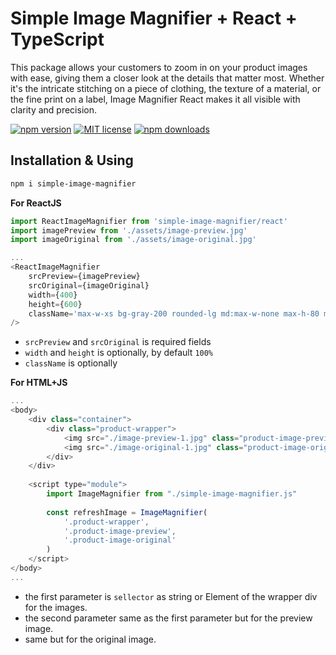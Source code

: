 # Simple Image Magnifier + React + TypeScript

This package allows your customers to zoom in on your product images with ease, giving them a closer look at the details that matter most. Whether it's the intricate stitching on a piece of clothing, the texture of a material, or the fine print on a label, Image Magnifier React makes it all visible with clarity and precision.

[![npm version](https://img.shields.io/npm/v/simple-image-magnifier.svg?style=flat)](https://www.npmjs.com/package/simple-image-magnifier "View this project on npm") [![MIT license](https://img.shields.io/badge/license-MIT-brightgreen.svg)](http://opensource.org/licenses/MIT) [![npm downloads](https://img.shields.io/npm/dm/simple-image-magnifier.svg?style=flat-square)](https://www.npmjs.com/package/simple-image-magnifier)

## Installation & Using

```bash
npm i simple-image-magnifier
```

**For ReactJS**
```js
import ReactImageMagnifier from 'simple-image-magnifier/react'
import imagePreview from './assets/image-preview.jpg'
import imageOriginal from './assets/image-original.jpg'

...
<ReactImageMagnifier
    srcPreview={imagePreview}
    srcOriginal={imageOriginal}
    width={400}
    height={600}
    className='max-w-xs bg-gray-200 rounded-lg md:max-w-none max-h-80 md:max-h-none'
/>
```
- `srcPreview` and `srcOriginal` is required fields
- `width` and `height` is optionally, by default `100%`
- `className` is optionally

**For HTML+JS**
```js
...
<body>
    <div class="container">
        <div class="product-wrapper">
            <img src="./image-preview-1.jpg" class="product-image-preview" alt='' />
            <img src="./image-original-1.jpg" class="product-image-original" alt='' />
        </div>
    </div>
    
    <script type="module">
        import ImageMagnifier from "./simple-image-magnifier.js"
        
        const refreshImage = ImageMagnifier(
            '.product-wrapper',
            '.product-image-preview',
            '.product-image-original'
        )
    </script>
</body>
...
```
- the first parameter is `sellector` as string or Element of the wrapper div for the images.
- the second parameter same as the first parameter but for the preview image.
- same but for the original image.
